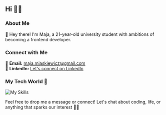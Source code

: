 ## Hi 👋✨

### About Me
🌟 Hey there! I'm Maja, a 21-year-old university student with ambitions of becoming a frontend developer.

### Connect with Me
📧 **Email:** maja.miaskiewicz@gmail.com  
🔗 **LinkedIn:** [Let's connect on LinkedIn](https://www.linkedin.com/in/maja-mi%C4%85skiewicz/)

### My Tech World 🚀
![My Skills](https://skillicons.dev/icons?i=js,html,css,git,nextjs,postman,react,sass,ts,vscode)  

Feel free to drop me a message or connect! Let's chat about coding, life, or anything that sparks our interest 💫✨
